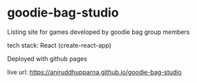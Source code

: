 # goodie-bag-studio
Listing site for games developed by goodie bag group members

tech stack:
React (create-react-app)

Deployed with github pages

live url:
https://aniruddhupparna.github.io/goodie-bag-studio
